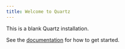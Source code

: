 ```yaml
---
title: Welcome to Quartz
---
```


This is a blank Quartz installation.

See the [documentation](https://quartz.jzhao.xyz) for how to get started.
